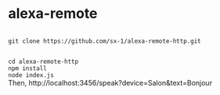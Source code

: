 # alexa-remote
<code>
git clone https://github.com/sx-1/alexa-remote-http.git
 <br>
cd alexa-remote-http
npm install
node index.js
</code>
Then, http://localhost:3456/speak?device=Salon&text=Bonjour
